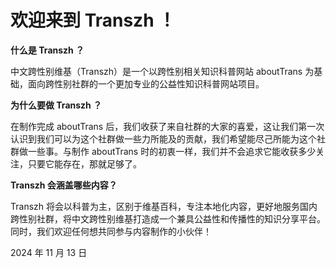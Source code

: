 # 欢迎来到 Transzh ！

**什么是 Transzh ？**

中文跨性别维基（Transzh）是一个以跨性别相关知识科普网站 aboutTrans 为基础，面向跨性别社群的一个更加专业的公益性知识科普网站项目。

**为什么要做 Transzh ？**

在制作完成 aboutTrans 后，我们收获了来自社群的大家的喜爱，这让我们第一次认识到我们可以为这个社群做一些力所能及的贡献，我们希望能尽己所能为这个社群做一些事。与制作 aboutTrans 时的初衷一样，我们并不会追求它能收获多少关注，只要它能存在，那就足够了。

**Transzh 会涵盖哪些内容？**

Transzh 将会以科普为主，区别于维基百科，专注本地化内容，更好地服务国内跨性别社群，将中文跨性别维基打造成一个兼具公益性和传播性的知识分享平台。同时，我们欢迎任何想共同参与内容制作的小伙伴！

2024 年 11 月 13 日
